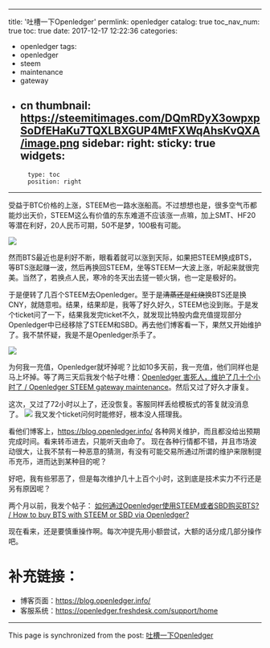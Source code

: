 
---
title: '吐槽一下Openledger'
permlink: openledger
catalog: true
toc_nav_num: true
toc: true
date: 2017-12-17 12:22:36
categories:
- openledger
tags:
- openledger
- steem
- maintenance
- gateway
- cn
thumbnail: https://steemitimages.com/DQmRDyX3owpxpSoDfEHaKu7TQXLBXGUP4MtFXWqAhsKvQXA/image.png
sidebar:
    right:
        sticky: true
widgets:
    -
        type: toc
        position: right
---


受益于BTC价格的上涨，STEEM也一路水涨船高。不过想想也是，很多空气币都能炒出天价，STEEM这么有价值的东东难道不应该涨一点嘛，加上SMT、HF20等潜在利好，20人民币可期，50不是梦，100极有可能。

![](https://steemitimages.com/DQmRDyX3owpxpSoDfEHaKu7TQXLBXGUP4MtFXWqAhsKvQXA/image.png)

然而BTS最近也是利好不断，眼看着就可以涨到天际，如果把STEEM换成BTS，等BTS涨起赚一波，然后再换回STEEM，坐等STEEM一大波上涨，听起来就很完美。当然了，若换点人民，寒冷的冬天出去搓一顿火锅，也一定是极好的。

于是便转了几百个STEEM去Openledger。至于是~~清蒸还是红烧~~换BTS还是换CNY，就随意啦。结果，结果却是，我等了好久好久，STEEM也没到账。于是发个ticket问了一下，结果我发完ticket不久，就发现比特股内盘充值提现部分Openledger中已经移除了STEEM和SBD。再去他们博客看一下，果然又开始维护了。我不禁怀疑，我是不是Openledger杀手了。

![](https://steemitimages.com/DQmQUhTvdQjdSjtBWzLsBD3zkxV29iGtF6UjCdFbn3X2Ut7/image.png)

为何我一充值，Openledger就坏掉呢？比如10多天前，我一充值，他们同样也是马上坏掉。等了两三天后我发个帖子吐槽：[Openledger 害死人，维护了几十个小时了 / Openledger STEEM gateway maintenance](https://steemit.com/openledger/@oflyhigh/openledger-openledger-steem-gateway-maintenance)。然后又过了好久才康复。

这次，又过了72小时以上了，还没恢复。客服同样丢给模板式的答复就没消息了。
![](https://steemitimages.com/DQmcqseq4ppjL8iSqKKe8ewP8a5S6b7ZyByeYbCToDd96i1/image.png)
我又发个ticket问何时能修好，根本没人搭理我。

看他们博客上，https://blog.openledger.info/
各种网关维护，而且都没给出预期完成时间。看来转币进去，只能听天由命了。
现在各种行情都不错，并且市场波动很大，让我不禁有一种恶意的猜测，有没有可能交易所通过所谓的维护来限制提币充币，进而达到某种目的呢？

好吧，我有些邪恶了，但是每次维护几十上百个小时，这到底是技术实力不行还是另有原因呢？

两个月以前，我发个帖子：
[如何通过Openledger使用STEEM或者SBD购买BTS? / How to buy BTS with STEEM or SBD via Openledger?](https://steemit.com/openledger/@oflyhigh/openledger-steem-sbd-bts-how-to-buy-bts-with-steem-or-sbd-via-openledger)

现在看来，还是要慎重操作啊。每次冲提先用小额尝试，大额的话分成几部分操作吧。

# 补充链接：

* 博客页面：https://blog.openledger.info/
* 客服系统：https://openledger.freshdesk.com/support/home

- - -

This page is synchronized from the post: [吐槽一下Openledger](https://steemit.com/@oflyhigh/openledger)
